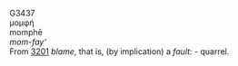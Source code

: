 <body>
  <p>G3437<br>  μομφή  <br> momphē  <br><i>mom-fay‘ </i><br>From <a href="g3201.htm">3201</a>  <i>blame</i>, that is, (by implication) a <i>fault:</i> - quarrel.<br></p>
 </body>